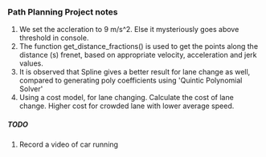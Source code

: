 ### Path Planning Project notes


1. We set the accleration to 9 m/s^2. Else it mysteriously goes above threshold in console. 
2. The function get_distance_fractions() is used to get the points along the distance (s) frenet, based on appropriate velocity, acceleration and jerk values.
3. It is observed that Spline gives a better result for lane change as well, compared to generating poly coefficients using 'Quintic Polynomial Solver'
4. Using a cost model, for lane changing. Calculate the cost of lane change. Higher cost for crowded lane with lower average speed.




##### TODO
1. Record a video of car running 